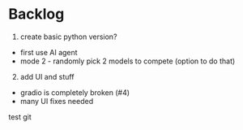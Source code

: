 # Backlog
1. create basic python version? 
- first use AI agent 
- mode 2 - randomly pick 2 models to compete (option to do that)
2. add UI and stuff
- gradio is completely broken (#4)
- many UI fixes needed


test git